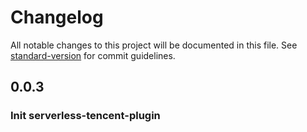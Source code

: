 # Changelog

All notable changes to this project will be documented in this file. See [standard-version](https://github.com/conventional-changelog/standard-version) for commit guidelines.

## 0.0.3

### Init serverless-tencent-plugin

